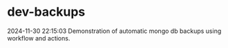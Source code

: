 # dev-backups
2024-11-30 22:15:03 Demonstration of automatic mongo db backups using workflow and actions.
